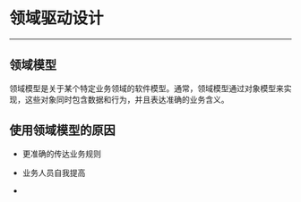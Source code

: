 # 领域驱动设计
---
## 领域模型

领域模型是关于某个特定业务领域的软件模型。通常，领域模型通过对象模型来实现，这些对象同时包含数据和行为，并且表达准确的业务含义。

## 使用领域模型的原因

- 更准确的传达业务规则

- 业务人员自我提高

- 


